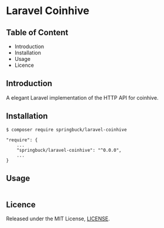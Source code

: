 # Laravel Coinhive

## Table of Content

* Introduction
* Installation
* Usage
* Licence

## Introduction

A elegant Laravel implementation of the HTTP API for coinhive.

## Installation

```
$ composer require springbuck/laravel-coinhive

"require": {
    ...
    "springbuck/laravel-coinhive": "^0.0.0",
    ...
}
```

## Usage

```
```

## Licence
Released under the MIT License, [LICENSE](LICENSE).